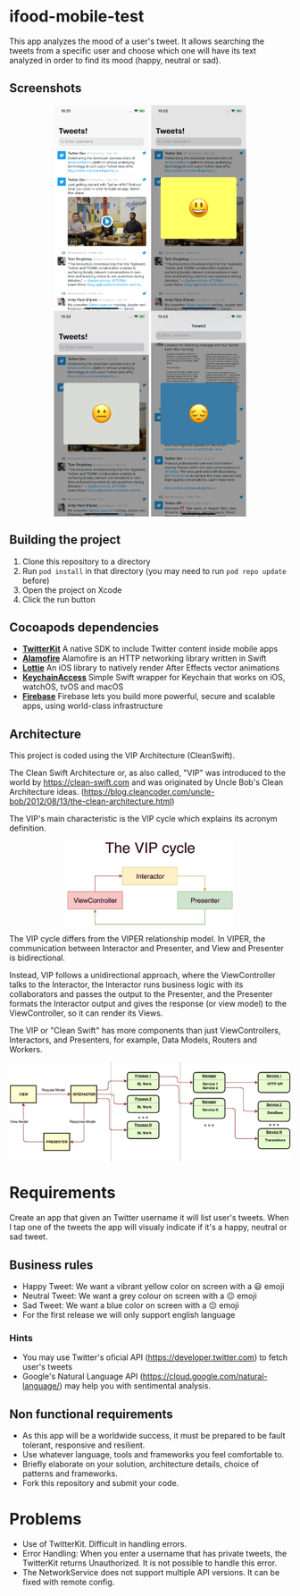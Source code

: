 # ifood-mobile-test
This app analyzes the mood of a user's tweet. It allows searching the tweets from a specific user and choose which one will have its text analyzed in order to find its mood (happy, neutral or sad).

## Screenshots

<p align="center">
  <img src=".github/tweet-list.png" align="center" width=170>
  <img src=".github/happy.png" align="center" width=170>
  <img src=".github/neutral.png" align="center" width=170>
  <img src=".github/sad.png" align="center" width=170>
</p>

## Building the project
1. Clone this repository to a directory
2. Run `pod install` in that directory (you may need to run `pod repo update` before)
3. Open the project on Xcode
4. Click the run button

## Cocoapods dependencies
* [**TwitterKit**](https://github.com/twitter/twitter-kit-ios) A native SDK to include Twitter content inside mobile apps
* [**Alamofire**](https://github.com/Alamofire/Alamofire) Alamofire is an HTTP networking library written in Swift
* [**Lottie**](https://github.com/airbnb/lottie-ios) An iOS library to natively render After Effects vector animations
* [**KeychainAccess**](https://github.com/kishikawakatsumi/KeychainAccess) Simple Swift wrapper for Keychain that works on iOS, watchOS, tvOS and macOS
* [**Firebase**](https://firebase.google.com) Firebase lets you build more powerful, secure and scalable apps, using world-class infrastructure

## Architecture
This project is coded using the VIP Architecture (CleanSwift).

The Clean Swift Architecture or, as also called, "VIP" was introduced to the world by https://clean-swift.com and was originated by Uncle Bob's Clean Architecture ideas. (https://blog.cleancoder.com/uncle-bob/2012/08/13/the-clean-architecture.html)

The VIP's main characteristic is the VIP cycle which explains its acronym definition.

<p align="center">
  <img src=".github/the-vip-cycle.png" align="center" width=300>
</p>

The VIP cycle differs from the VIPER relationship model. In VIPER, the communication between Interactor and Presenter, and View and Presenter is bidirectional. 

Instead, VIP follows a unidirectional approach, where the ViewController talks to the Interactor, the Interactor runs business logic with its collaborators and passes the output to the Presenter, and the Presenter formats the Interactor output and gives the response (or view model) to the ViewController, so it can render its Views.

The VIP or "Clean Swift" has more components than just ViewControllers, Interactors, and Presenters, for example, Data Models, Routers and Workers.

<p align="center">
  <img src=".github/vip.png" align="center" width=600>
</p>


# Requirements
Create an app that given an Twitter username it will list user's tweets. When I tap one of the tweets the app will visualy indicate if it's a happy, neutral or sad tweet.

## Business rules
* Happy Tweet: We want a vibrant yellow color on screen with a 😃 emoji
* Neutral Tweet: We want a grey colour on screen with a 😐 emoji
* Sad Tweet: We want a blue color on screen with a 😔 emoji
* For the first release we will only support english language

### Hints
* You may use Twitter's oficial API (https://developer.twitter.com) to fetch user's tweets 
* Google's Natural Language API (https://cloud.google.com/natural-language/) may help you with sentimental analysis.

## Non functional requirements
* As this app will be a worldwide success, it must be prepared to be fault tolerant, responsive and resilient.
* Use whatever language, tools and frameworks you feel comfortable to.
* Briefly elaborate on your solution, architecture details, choice of patterns and frameworks.
* Fork this repository and submit your code.

# Problems
* Use of TwitterKit. Difficult in handling errors.
* Error Handling: When you enter a username that has private tweets, the TwitterKit returns Unauthorized. It is not possible to handle this error.
* The NetworkService does not support multiple API versions. It can be fixed with remote config.

